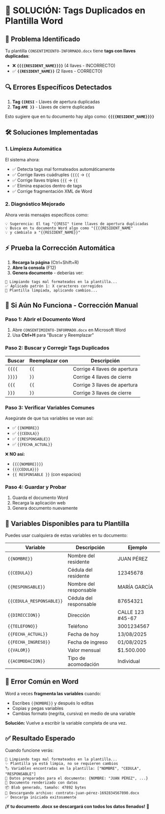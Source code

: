 # 🔧 SOLUCIÓN: Tags Duplicados en Plantilla Word

## 🎯 **Problema Identificado**
Tu plantilla `CONSENTIMIENTO-INFORMADO.docx` tiene **tags con llaves duplicadas**:
- ❌ **`{{{{RESIDENT_NAME}}}}`** (4 llaves - INCORRECTO)
- ✅ **`{{RESIDENT_NAME}}`** (2 llaves - CORRECTO)

## 🔍 **Errores Específicos Detectados**
1. **Tag `{{RESI`** - Llaves de apertura duplicadas
2. **Tag `AME }}`** - Llaves de cierre duplicadas

Esto sugiere que en tu documento hay algo como: **`{{{{RESIDENT_NAME}}}}`**

## 🛠️ **Soluciones Implementadas**

### 1. **Limpieza Automática**
El sistema ahora:
- ✅ Detecta tags mal formateados automáticamente
- ✅ Corrige llaves cuádruples `{{{{` → `{{`
- ✅ Corrige llaves triples `{{{` → `{{`
- ✅ Elimina espacios dentro de tags
- ✅ Corrige fragmentación XML de Word

### 2. **Diagnóstico Mejorado**
Ahora verás mensajes específicos como:
```
💡 Sugerencia: El tag "{{RESI" tiene llaves de apertura duplicadas
💡 Busca en tu documento Word algo como "{{{{RESIDENT_NAME" 
💡 y cámbialo a "{{RESIDENT_NAME}}"
```

## ⚡ **Prueba la Corrección Automática**

1. **Recarga la página** (Ctrl+Shift+R)
2. **Abre la consola** (F12)
3. **Genera documento** - deberías ver:
```
🧹 Limpiando tags mal formateados en la plantilla...
✅ Aplicado patrón 1: X caracteres corregidos
🔧 Plantilla limpiada, aplicando cambios...
```

## 📝 **Si Aún No Funciona - Corrección Manual**

### **Paso 1: Abrir el Documento Word**
1. Abre `CONSENTIMIENTO-INFORMADO.docx` en Microsoft Word
2. Usa **Ctrl+H** para "Buscar y Reemplazar"

### **Paso 2: Buscar y Corregir Tags Duplicados**

| **Buscar** | **Reemplazar con** | **Descripción** |
|---|---|---|
| `{{{{` | `{{` | Corrige 4 llaves de apertura |
| `}}}}` | `}}` | Corrige 4 llaves de cierre |
| `{{{` | `{{` | Corrige 3 llaves de apertura |
| `}}}` | `}}` | Corrige 3 llaves de cierre |

### **Paso 3: Verificar Variables Comunes**
Asegúrate de que tus variables se vean así:
- ✅ `{{NOMBRE}}`
- ✅ `{{CEDULA}}`
- ✅ `{{RESPONSABLE}}`
- ✅ `{{FECHA_ACTUAL}}`

❌ **NO así:**
- `{{{{NOMBRE}}}}`
- `{{{CEDULA}}}`
- `{{ RESPONSABLE }}` (con espacios)

### **Paso 4: Guardar y Probar**
1. Guarda el documento Word
2. Recarga la aplicación web
3. Genera documento nuevamente

## 🎯 **Variables Disponibles para tu Plantilla**

Puedes usar cualquiera de estas variables en tu documento:

| **Variable** | **Descripción** | **Ejemplo** |
|---|---|---|
| `{{NOMBRE}}` | Nombre del residente | JUAN PÉREZ |
| `{{CEDULA}}` | Cédula del residente | 12345678 |
| `{{RESPONSABLE}}` | Nombre del responsable | MARÍA GARCÍA |
| `{{CEDULA_RESPONSABLE}}` | Cédula del responsable | 87654321 |
| `{{DIRECCION}}` | Dirección | CALLE 123 #45-67 |
| `{{TELEFONO}}` | Teléfono | 3001234567 |
| `{{FECHA_ACTUAL}}` | Fecha de hoy | 13/08/2025 |
| `{{FECHA_INGRESO}}` | Fecha de ingreso | 01/08/2025 |
| `{{VALOR}}` | Valor mensual | $1.500.000 |
| `{{ACOMODACION}}` | Tipo de acomodación | Individual |

## 🚨 **Error Común en Word**

Word a veces **fragmenta las variables** cuando:
- Escribes `{{NOMBRE}}` y después lo editas
- Copias y pegas variables
- Cambias formato (negrita, cursiva) en medio de una variable

**Solución:** Vuelve a escribir la variable completa de una vez.

## ✅ **Resultado Esperado**

Cuando funcione verás:
```
🧹 Limpiando tags mal formateados en la plantilla...
✨ Plantilla ya está limpia, no se requieren cambios
🏷️ Variables encontradas en la plantilla: ["NOMBRE", "CEDULA", "RESPONSABLE"]
📝 Datos preparados para el documento: {NOMBRE: "JUAN PÉREZ", ...}
🔄 Documento renderizado con datos
📦 Blob generado, tamaño: 47892 bytes
💾 Descargando archivo: contrato-juan-pérez-1692834567890.docx
✅ Descarga iniciada exitosamente
```

**¡Y tu documento .docx se descargará con todos los datos llenados!** 🎊

